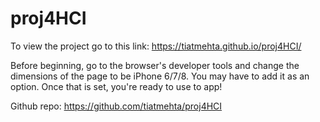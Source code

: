 # proj4HCI

To view the project go to this link: https://tiatmehta.github.io/proj4HCI/ 

Before beginning, go to the browser's developer tools and change the dimensions of the page to be iPhone 6/7/8. 
You may have to add it as an option. Once that is set, you're ready to use to app!

Github repo: https://github.com/tiatmehta/proj4HCI 